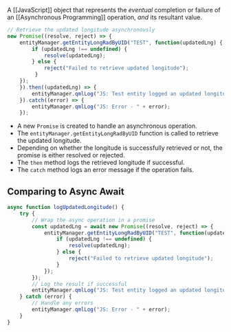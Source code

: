 A [[JavaScript]] object that represents the *eventual* completion or failure of an [[Asynchronous Programming]] operation, *and* its resultant value.

```js
// Retrieve the updated longitude asynchronously
new Promise((resolve, reject) => {
    entityManager.getEntityLongRadByUID("TEST", function(updatedLng) {
        if (updatedLng !== undefined) {
            resolve(updatedLng);
        } else {
            reject("Failed to retrieve updated longitude");
         }
    });
    }).then((updatedLng) => {
	    entityManager.qmlLog("JS: Test entity logged an updated longitude of " + updatedLng);
    }).catch((error) => {
        entityManager.qmlLog("JS: Error - " + error);
    });
```

- A new `Promise` is created to handle an asynchronous operation.
- The `entityManager.getEntityLongRadByUID` function is called to retrieve the updated longitude.
- Depending on whether the longitude is successfully retrieved or not, the promise is either resolved or rejected.
- The `then` method logs the retrieved longitude if successful.
- The `catch` method logs an error message if the operation fails.

## Comparing to Async Await

```js
async function logUpdatedLongitude() {
    try {
        // Wrap the async operation in a promise
        const updatedLng = await new Promise((resolve, reject) => {
            entityManager.getEntityLongRadByUID("TEST", function(updatedLng) {
                if (updatedLng !== undefined) {
                    resolve(updatedLng);
                } else {
                    reject("Failed to retrieve updated longitude");
                }
            });
        });
        // Log the result if successful
        entityManager.qmlLog("JS: Test entity logged an updated longitude of " + updatedLng);
    } catch (error) {
        // Handle any errors
        entityManager.qmlLog("JS: Error - " + error);
    }
}
```